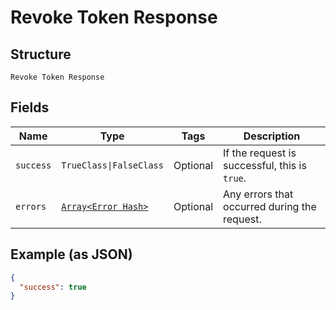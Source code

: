 
# Revoke Token Response

## Structure

`Revoke Token Response`

## Fields

| Name | Type | Tags | Description |
|  --- | --- | --- | --- |
| `success` | `TrueClass\|FalseClass` | Optional | If the request is successful, this is `true`. |
| `errors` | [`Array<Error Hash>`](../../doc/models/error.md) | Optional | Any errors that occurred during the request. |

## Example (as JSON)

```json
{
  "success": true
}
```

